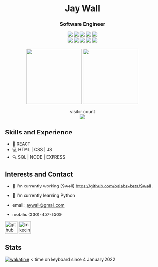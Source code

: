 
 <h1 align='center'>
 Jay Wall
 </h1>
 
 <h3 align='center'>
 Software Engineer 
 </h3>
 
<p align='center'>
  <img src="https://img.shields.io/badge/Code-JavaScript-informational?style=flat&logo=JavaScript&color=F7DF1E">
  <img src="https://img.shields.io/badge/Code-React-informational?style=flat&logo=react&color=61DAFB">
  <img src="https://img.shields.io/badge/Code-Node.js-informational?style=flat&logo=Node.js&color=3D883B">
  <img src="https://img.shields.io/badge/Code-HTML5-informational?style=flat&logo=HTML5&color=E34F26">
  <img src="https://img.shields.io/badge/Style-CSS3-informational?style=flat&logo=CSS3&color=1572B6">
  <br>
  <img src="https://img.shields.io/badge/Tool-PostgreSQL-informational?style=flat&logo=PostgreSQL&color=336791">
  <img src="https://img.shields.io/badge/Tool-NPM-informational?style=flat&logo=NPM&color=CB0000">
  <img src="https://img.shields.io/badge/Tool-Yarn-informational?style=flat&logo=Yarn&color=2C8EBB">
  <img src="https://img.shields.io/badge/Tool-Git-informational?style=flat&logo=Git&color=F05032">
  <img src="https://img.shields.io/badge/Tool-GitHub-informational?style=flat&logo=GitHub&color=181717">
  <br></br>
  <img src="https://capsule-render.vercel.app/api?type=slice&color=gradient&height=90" width="180">
  <img src="https://capsule-render.vercel.app/api?type=slice&color=gradient&height=90&reversal=true" width="180">
   
</p>

<div align="center"> 
  visitor count
  <br>
  <img src="https://profile-counter.glitch.me/Robbins180/count.svg" />
</div>


## Skills and Experience

- 🤩  REACT
- 💻  HTML | CSS | JS
- 🔍  SQL | NODE | EXPRESS

## Interests and Contact

- 🔭 I’m currently working [Swell] https://github.com/oslabs-beta/Swell . 
- 🌱 I’m currently learning Python 

- email: jaywall@gmail.com 
- mobile: (336)-457-8509

[<img src='https://cdn.jsdelivr.net/npm/simple-icons@3.0.1/icons/github.svg' alt='github' height='40'>](https://github.com/hanswand)  [<img src='https://cdn.jsdelivr.net/npm/simple-icons@3.0.1/icons/linkedin.svg' alt='linkedin' height='40'>](https://www.linkedin.com/in/walljay//)  


## Stats

[![wakatime](https://wakatime.com/badge/user/9b1563c3-0ffb-4a9a-b1d1-06f4ff8ac77c.svg)](https://wakatime.com/@9b1563c3-0ffb-4a9a-b1d1-06f4ff8ac77c)
< time on keyboard since 4 January 2022





